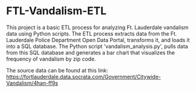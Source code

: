 # FTL-Vandalism-ETL

This project is a basic ETL process for analyzing Ft. Lauderdale vandalism data using Python scripts. The ETL process extracts data from the Ft. Lauderdale Police Department Open Data Portal, transforms it, and loads it into a SQL database. The Python script 'vandalism_analysis.py', pulls data from this SQL database and generates a bar chart that visualizes the frequency of vandalism by zip code.

The source data can be found at this link: https://fortlauderdale.data.socrata.com/Government/Citywide-Vandalism/4han-ff9s
